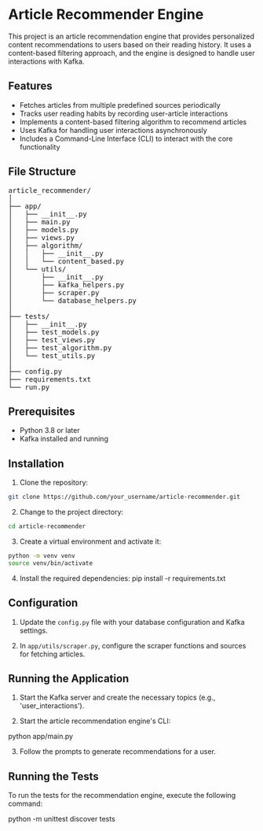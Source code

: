 # Article Recommender Engine

This project is an article recommendation engine that provides personalized content recommendations to users based on their reading history. It uses a content-based filtering approach, and the engine is designed to handle user interactions with Kafka.

## Features

- Fetches articles from multiple predefined sources periodically
- Tracks user reading habits by recording user-article interactions
- Implements a content-based filtering algorithm to recommend articles
- Uses Kafka for handling user interactions asynchronously
- Includes a Command-Line Interface (CLI) to interact with the core functionality

## File Structure

<pre>
article_recommender/
│
├── app/
│   ├── __init__.py
│   ├── main.py
│   ├── models.py
│   ├── views.py
│   ├── algorithm/
│   │   ├── __init__.py
│   │   └── content_based.py
│   └── utils/
│       ├── __init__.py
│       ├── kafka_helpers.py
│       ├── scraper.py
│       └── database_helpers.py
│
├── tests/
│   ├── __init__.py
│   ├── test_models.py
│   ├── test_views.py
│   ├── test_algorithm.py
│   └── test_utils.py
│
├── config.py
├── requirements.txt
└── run.py
</pre>

## Prerequisites

- Python 3.8 or later
- Kafka installed and running

## Installation

1. Clone the repository:

```bash
git clone https://github.com/your_username/article-recommender.git
```

2. Change to the project directory:
```bash
cd article-recommender
```

3. Create a virtual environment and activate it:
```bash
python -m venv venv
source venv/bin/activate
```

4. Install the required dependencies:
pip install -r requirements.txt

## Configuration

1. Update the `config.py` file with your database configuration and Kafka settings.

2. In `app/utils/scraper.py`, configure the scraper functions and sources for fetching articles.

## Running the Application

1. Start the Kafka server and create the necessary topics (e.g., 'user_interactions').

2. Start the article recommendation engine's CLI:

python app/main.py

3. Follow the prompts to generate recommendations for a user.

## Running the Tests

To run the tests for the recommendation engine, execute the following command:

python -m unittest discover tests

